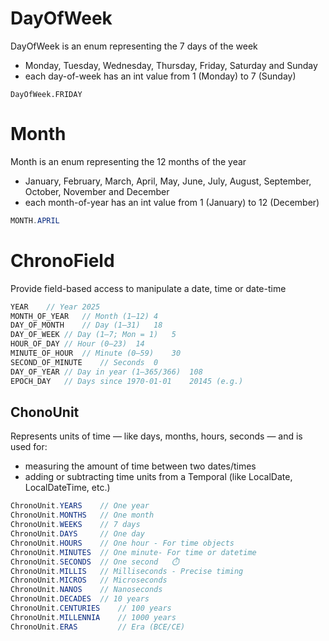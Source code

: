 # DayOfWeek

DayOfWeek is an enum representing the 7 days of the week

- Monday, Tuesday, Wednesday, Thursday, Friday, Saturday and Sunday
- each day-of-week has an int value from 1 (Monday) to 7 (Sunday)

```
DayOfWeek.FRIDAY
```

# Month

Month is an enum representing the 12 months of the year

- January, February, March, April, May, June, July, August, September, October, November and December
- each month-of-year has an int value from 1 (January) to 12 (December)

```java
MONTH.APRIL
```

# ChronoField

Provide field-based access to manipulate a date, time or date-time

```java
YEAR	// Year	2025
MONTH_OF_YEAR	// Month (1–12)	4
DAY_OF_MONTH	// Day (1–31)	18
DAY_OF_WEEK	// Day (1–7; Mon = 1)	5
HOUR_OF_DAY	// Hour (0–23)	14
MINUTE_OF_HOUR	// Minute (0–59)	30
SECOND_OF_MINUTE	// Seconds	0
DAY_OF_YEAR	// Day in year (1–365/366)	108
EPOCH_DAY	// Days since 1970-01-01	20145 (e.g.)
```

## ChonoUnit

Represents units of time — like days, months, hours, seconds — and is used for:

- measuring the amount of time between two dates/times
- adding or subtracting time units from a Temporal (like LocalDate, LocalDateTime, etc.)

```java
ChronoUnit.YEARS	// One year
ChronoUnit.MONTHS	// One month
ChronoUnit.WEEKS	// 7 days
ChronoUnit.DAYS	    // One day
ChronoUnit.HOURS	// One hour	- For time objects
ChronoUnit.MINUTES	// One minute- For time or datetime
ChronoUnit.SECONDS	// One second	⏱️
ChronoUnit.MILLIS	// Milliseconds - Precise timing
ChronoUnit.MICROS	// Microseconds
ChronoUnit.NANOS	// Nanoseconds
ChronoUnit.DECADES	// 10 years
ChronoUnit.CENTURIES	// 100 years
ChronoUnit.MILLENNIA	// 1000 years
ChronoUnit.ERAS	        // Era (BCE/CE)
```

